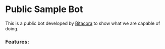 # Public Sample Bot

This is a public bot developed by [Bitacora](https://bitacora.gg) to show what we are capable of doing.

### Features:
